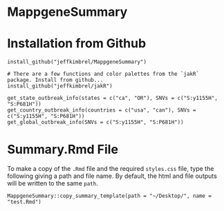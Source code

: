 # MappgeneSummary

# Installation from Github

```
install_github("jeffkimbrel/MappgeneSummary")

# There are a few functions and color palettes from the `jakR` package. Install from github...
install_github("jeffkimbrel/jakR")
```

```
get_state_outbreak_info(states = c("ca", "OR"), SNVs = c("S:y1155H", "S:P681H"))
get_country_outbreak_info(countries = c("usa", "can"), SNVs = c("S:y1155H", "S:P681H"))
get_global_outbreak_info(SNVs = c("S:y1155H", "S:P681H"))
```

# Summary.Rmd File

To make a copy of the `.Rmd` file and the required `styles.css` file, type the following giving a path and file name. By default, the html and file outputs will be written to the same `path`. 

```
MappgeneSummary::copy_summary_template(path = "~/Desktop/", name = "test.Rmd")
```
